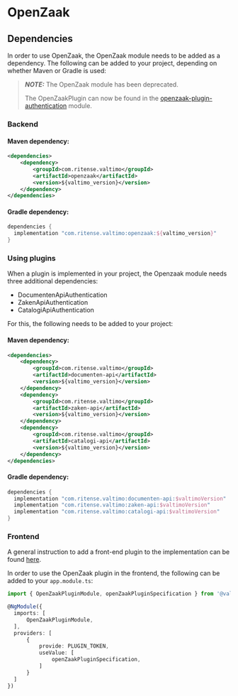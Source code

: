 # OpenZaak

## Dependencies

In order to use OpenZaak, the OpenZaak module needs to be added as a dependency.
The following can be added to your project, depending on whether Maven or Gradle is used:

> **_NOTE:_** The OpenZaak module has been deprecated.
> 
> The OpenZaakPlugin can now be found in the [openzaak-plugin-authentication](openzaak-plugin-authentication.md) module.

### Backend

#### Maven dependency:
```xml
<dependencies>
    <dependency>
        <groupId>com.ritense.valtimo</groupId>
        <artifactId>openzaak</artifactId>
        <version>${valtimo_version}</version>
    </dependency>
</dependencies>
```

#### Gradle dependency:
```groovy
dependencies {
  implementation "com.ritense.valtimo:openzaak:${valtimo_version}"
}
```

### Using plugins

When a plugin is implemented in your project, the Openzaak module needs three additional dependencies:
- DocumentenApiAuthentication 
- ZakenApiAuthentication 
- CatalogiApiAuthentication

For this, the following needs to be added to your project:

#### Maven dependency:
```xml
<dependencies>
    <dependency>
        <groupId>com.ritense.valtimo</groupId>
        <artifactId>documenten-api</artifactId>
        <version>${valtimo_version}</version>
    </dependency>
    <dependency>
        <groupId>com.ritense.valtimo</groupId>
        <artifactId>zaken-api</artifactId>
        <version>${valtimo_version}</version>
    </dependency>
    <dependency>
        <groupId>com.ritense.valtimo</groupId>
        <artifactId>catalogi-api</artifactId>
        <version>${valtimo_version}</version>
    </dependency>
</dependencies>
```

#### Gradle dependency:
```groovy
dependencies {
  implementation "com.ritense.valtimo:documenten-api:$valtimoVersion"
  implementation "com.ritense.valtimo:zaken-api:$valtimoVersion"
  implementation "com.ritense.valtimo:catalogi-api:$valtimoVersion"
}
```

### Frontend

A general instruction to add a front-end plugin to the implementation can be
found [here](../core/plugin.md#adding-a-front-end-plugin-to-the-implementation).

In order to use the OpenZaak plugin in the frontend, the following can be added to your `app.module.ts`:

```typescript
import { OpenZaakPluginModule, openZaakPluginSpecification } from '@valtimo/plugin';

@NgModule({
  imports: [
      OpenZaakPluginModule,
  ],
  providers: [
      {
          provide: PLUGIN_TOKEN,
          useValue: [
              openZaakPluginSpecification,
          ]
      }
  ]
})
```
